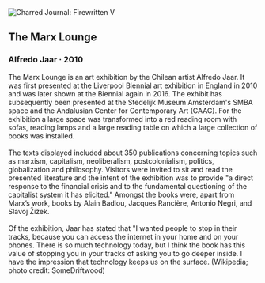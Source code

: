 <div class="artwork-of-the-day">
  <div class="container">
    <div class="img-wrapper">
      <img
        src="https://uploads4.wikiart.org/00104/images/alfredo-jaar/the-marx-lounge.jpg!Large.jpg"
        alt="Charred Journal: Firewritten V" />
    </div>
    <div class="artwork-detail">
      <div class="artwork-origin"> 
        <h2 class="artwork-name">The Marx Lounge</h2>
        <h3 class="artist">
          Alfredo Jaar
                    ·  2010
        </h3>
      </div>
      <p class="description">
        <span class="artwork-description-text ng-binding" ng-bind-html="viewModel.ArtworkOfTheDay.Description | unsafe">The Marx Lounge is an art exhibition by the Chilean artist Alfredo Jaar. It was first presented at the Liverpool Biennial art exhibition in England in 2010 and was later shown at the Biennial again in 2016. The exhibit has subsequently been presented at the Stedelijk Museum Amsterdam's SMBA space and the Andalusian Center for Contemporary Art (CAAC). For the exhibition a large space was transformed into a red reading room with sofas, reading lamps and a large reading table on which a large collection of books was installed.<br><br>The texts displayed included about 350 publications concerning topics such as marxism, capitalism, neoliberalism, postcolonialism, politics, globalization and philosophy. Visitors were invited to sit and read the presented literature and the intent of the exhibition was to provide "a direct response to the financial crisis and to the fundamental questioning of the capitalist system it has elicited." Amongst the books were, apart from Marx’s work, books by Alain Badiou, Jacques Rancière, Antonio Negri, and Slavoj Žižek.<br><br>Of the exhibition, Jaar has stated that "I wanted people to stop in their tracks, because you can access the internet in your home and on your phones. There is so much technology today, but I think the book has this value of stopping you in your tracks of asking you to go deeper inside. I have the impression that technology keeps us on the surface. (Wikipedia; photo credit: SomeDriftwood)</span>
                        <div class="text-shadow-container" ng-show="showShadow" style=""></div>
      </p>
    </div>
  </div>

</div>
